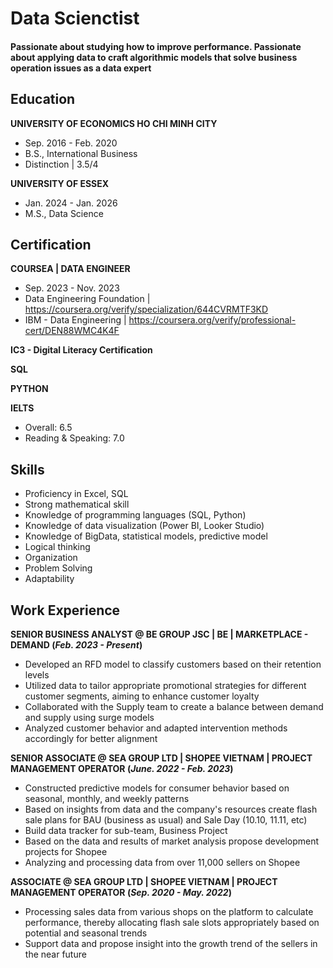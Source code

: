 # Data Scienctist

#### Passionate about studying how to improve performance. Passionate about applying data to craft algorithmic models that solve business operation issues as a data expert

## Education
**UNIVERSITY OF ECONOMICS HO CHI MINH CITY**
- Sep. 2016 - Feb. 2020
- B.S., International Business
- Distinction | 3.5/4

**UNIVERSITY OF ESSEX**
- Jan. 2024 - Jan. 2026
- M.S., Data Science


## Certification
**COURSEA | DATA ENGINEER**
- Sep. 2023 - Nov. 2023
- Data Engineering Foundation | https://coursera.org/verify/specialization/644CVRMTF3KD
- IBM - Data Engineering | https://coursera.org/verify/professional-cert/DEN88WMC4K4F

**IC3 - Digital Literacy Certification**

**SQL**

**PYTHON**

**IELTS** 
- Overall: 6.5
- Reading & Speaking: 7.0

## Skills
- Proficiency in Excel, SQL
- Strong mathematical skill
- Knowledge of programming languages (SQL, Python)
- Knowledge of data visualization (Power BI, Looker Studio)
- Knowledge of BigData, statistical models, predictive model
- Logical thinking
- Organization
- Problem Solving
- Adaptability

## Work Experience
**SENIOR BUSINESS ANALYST @ BE GROUP JSC | BE | MARKETPLACE - DEMAND (_Feb. 2023 - Present_)**
- Developed an RFD model to classify customers based on their retention levels
- Utilized data to tailor appropriate promotional strategies for different customer segments, aiming to enhance customer loyalty
- Collaborated with the Supply team to create a balance between demand and supply using surge models
- Analyzed customer behavior and adapted intervention methods accordingly for better alignment

**SENIOR ASSOCIATE @ SEA GROUP LTD | SHOPEE VIETNAM | PROJECT MANAGEMENT OPERATOR (_June. 2022 - Feb. 2023_)**
- Constructed predictive models for consumer behavior based on seasonal, monthly, and weekly patterns
- Based on insights from data and the company's resources create flash sale plans for BAU (business as usual) and Sale Day (10.10, 11.11, etc)
- Build data tracker for sub-team, Business Project
- Based on the data and results of market analysis propose development projects for Shopee
- Analyzing and processing data from over 11,000 sellers on Shopee

**ASSOCIATE @ SEA GROUP LTD | SHOPEE VIETNAM | PROJECT MANAGEMENT OPERATOR (_Sep. 2020 - May. 2022_)**
- Processing sales data from various shops on the platform to calculate performance, thereby allocating flash sale slots appropriately based on potential and seasonal trends
- Support data and propose insight into the growth trend of the sellers in the near future

